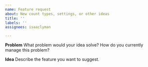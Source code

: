 ```yaml
---
name: Feature request
about: New count types, settings, or other ideas
title: ''
labels: ''
assignees: isaaclyman

---
```


**Problem**
What problem would your idea solve? How do you currently manage this problem?

**Idea**
Describe the feature you want to suggest.
